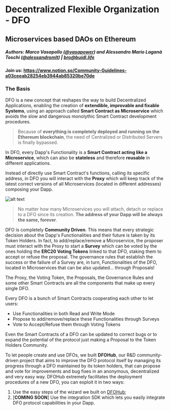 # Decentralized Flexible Organization - DFO

## Microservices based DAOs on Ethereum

##### Authors: Marco Vasapollo ([@vasapower](https://twitter.com/vasapower_9)) and Alessandro Mario Laganà Toschi ([@alessandromlt](https://twitter.com/alessandromlt)) | <bro@buidl.life>

#### Join us: https://www.notion.so/Community-Guidelines-a03ceeab28254eb3944ab85320be70de

### The Basis

DFO is a new concept that reshapes the way to build Decentralized Applications, enabling the creation of __extendible, improvable and fixable Systems__, using an approach called __Smart Contract as Microservice__ which avoids the slow and dangerous monolythic Smart Contract development procedures.

> Because of __everything is completely deployed and running on the Ethereum blockchain__, the need of Centralized or Distributed Servers is finally bypassed.

In DFO, every Dapp's Functionality is a __Smart Contract acting like a Microservice__, which can also be __stateless__ and therefore __reusable__ in different applications.

Instead of directly use Smart Contract's functions, calling its specific address, in DFO you will interact with the __Proxy__ which will keep track of the latest correct versions of all Microservices (located in different addresses) composing your Dapp.

![alt text](https://raw.githubusercontent.com/b-u-i-d-l/dfo-hub/master/assets/img/wall1.png "The Smart Contract as Microservice Approach in DFO")

> No matter how many Microservices you will attach, detach or replace to a DFO since its creation. __The address of your Dapp will be always the same, forever__.

DFO is completely __Community Driven__. This means that every strategic decision about the Dapp's Functionalities and their future is taken by its Token Holders.
In fact, to add/replace/remove a Microservice, the proposer must interact with the Proxy to start a __Survey__ which can be voted by the ones holding the __ERC20 Voting Tokens__ linked to that DFO, staking them to accept or refuse the proposal. The governance rules that establish the success or the failure of a Survey are, in turn, Functionalities of the DFO, located in Microservices that can be also updated... through Proposals!

The Proxy, the Voting Token, the Proposals, the Governance Rules and some other Smart Contracts are all the components that make up every single DFO.

Every DFO is a bunch of Smart Contracts cooperating each other to let users:

- Use Functionalities in both Read and Write Mode
- Propose to add/remove/replace these Functionalities through Surveys
- Vote to Accept/Refuse them through Voting Tokens

Even the Smart Contracts of a DFO can be updated to correct bugs or to expand the potential of the protocol just making a Proposal to the Token Holders Community.

To let people create and use DFOs, we built __DFOHub__, our R&D community-driven project that aims to improve the DFO protocol itself by managing its progress through a DFO maintained by its token holders, that can propose and vote for improvements and bug fixes in an anonymous, decentralized and very easy way.
DFOHub extremely facilitates the deployment procedures of a new DFO, you can exploit it in two ways:

1. Use the easy steps of the wizard we built on [DFOHub](https://b-u-i-d-l.github.io/dfo-hub/);
2. [__COMING SOON__] Use the integration SDK which lets you easily integrate DFO protocol capabilities in your Dapp.
